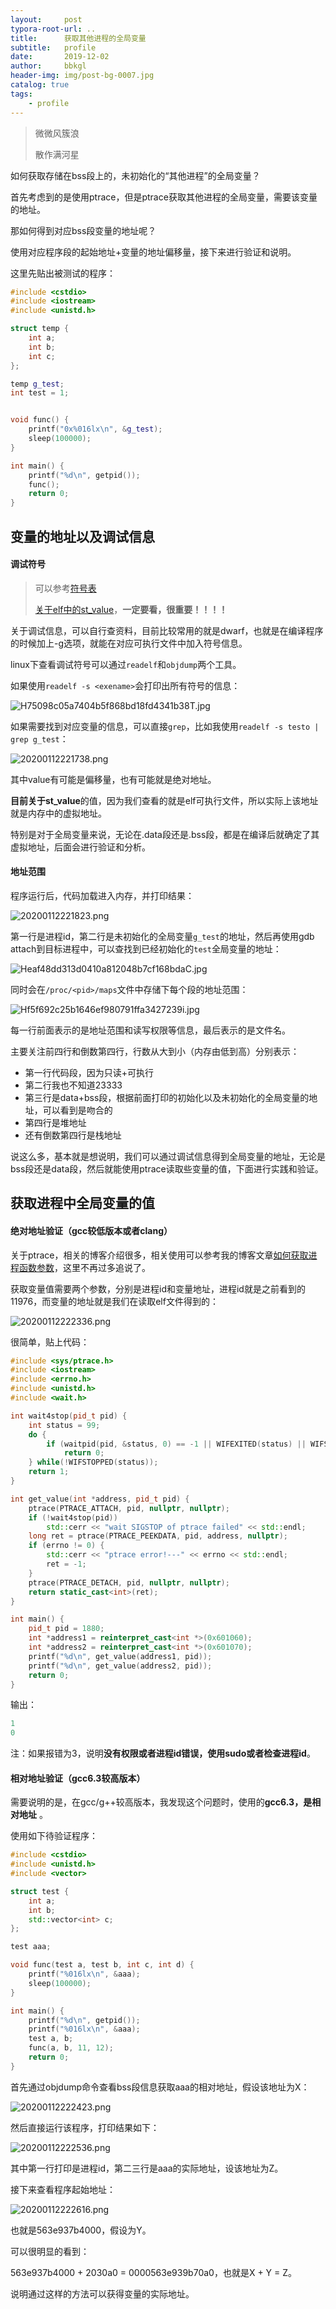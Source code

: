 ```yaml
---
layout:     post
typora-root-url: ..
title:      获取其他进程的全局变量
subtitle:   profile
date:       2019-12-02
author:     bbkgl
header-img: img/post-bg-0007.jpg
catalog: true
tags:
    - profile
---
```


>微微风簇浪
>
>散作满河星

如何获取存储在bss段上的，未初始化的“其他进程”的全局变量？

首先考虑到的是使用ptrace，但是ptrace获取其他进程的全局变量，需要该变量的地址。

那如何得到对应bss段变量的地址呢？

使用对应程序段的起始地址+变量的地址偏移量，接下来进行验证和说明。

这里先贴出被测试的程序：

```cpp
#include <cstdio>
#include <iostream>
#include <unistd.h>

struct temp {
    int a;
    int b;
    int c;
};

temp g_test;
int test = 1;


void func() {
    printf("0x%016lx\n", &g_test);
    sleep(100000);
}

int main() {
    printf("%d\n", getpid());
    func();
    return 0;
}
```

## 变量的地址以及调试信息

#### 调试符号

> 可以参考[符号表](<https://www.cnblogs.com/chenxuming/articles/9706161.html>)
>
> [关于elf中的st_value](<https://blog.csdn.net/farmwang/article/details/72848058>)，**一定要看，很重要！！！！**

关于调试信息，可以自行查资料，目前比较常用的就是dwarf，也就是在编译程序的时候加上-g选项，就能在对应可执行文件中加入符号信息。

linux下查看调试符号可以通过`readelf`和`objdump`两个工具。

如果使用`readelf -s <exename>`会打印出所有符号的信息：

![H75098c05a7404b5f868bd18fd4341b38T.jpg](/cloud_img/H75098c05a7404b5f868bd18fd4341b38T.jpg)

如果需要找到对应变量的信息，可以直接`grep`，比如我使用`readelf -s testo | grep g_test`：

![20200112221738.png](/cloud_img/20200112221738.png)

其中value有可能是偏移量，也有可能就是绝对地址。

**目前关于st_value**的值，因为我们查看的就是elf可执行文件，所以实际上该地址就是内存中的虚拟地址。

特别是对于全局变量来说，无论在.data段还是.bss段，都是在编译后就确定了其虚拟地址，后面会进行验证和分析。

#### 地址范围

程序运行后，代码加载进入内存，并打印结果：

![20200112221823.png](/cloud_img/20200112221823.png)

第一行是进程id，第二行是未初始化的全局变量`g_test`的地址，然后再使用gdb attach到目标进程中，可以查找到已经初始化的`test`全局变量的地址：

![Heaf48dd313d0410a812048b7cf168bdaC.jpg](/cloud_img/Heaf48dd313d0410a812048b7cf168bdaC.jpg)

同时会在`/proc/<pid>/maps`文件中存储下每个段的地址范围：

![Hf5f692c25b1646ef980791ffa3427239i.jpg](/cloud_img/Hf5f692c25b1646ef980791ffa3427239i.jpg)

每一行前面表示的是地址范围和读写权限等信息，最后表示的是文件名。

主要关注前四行和倒数第四行，行数从大到小（内存由低到高）分别表示：

- 第一行代码段，因为只读+可执行
- 第二行我也不知道23333
- 第三行是data+bss段，根据前面打印的初始化以及未初始化的全局变量的地址，可以看到是吻合的
- 第四行是堆地址
- 还有倒数第四行是栈地址

说这么多，基本就是想说明，我们可以通过调试信息得到全局变量的地址，无论是bss段还是data段，然后就能使用ptrace读取些变量的值，下面进行实践和验证。

## 获取进程中全局变量的值

#### 绝对地址验证（gcc较低版本或者clang）

关于ptrace，相关的博客介绍很多，相关使用可以参考我的博客文章[如何获取进程函数参数]([https://bbkgl.github.io/2019/12/04/获取进程中函数参数值/](https://bbkgl.github.io/2019/12/04/%E8%8E%B7%E5%8F%96%E8%BF%9B%E7%A8%8B%E4%B8%AD%E5%87%BD%E6%95%B0%E5%8F%82%E6%95%B0%E5%80%BC/))，这里不再过多追说了。

获取变量值需要两个参数，分别是进程id和变量地址，进程id就是之前看到的11976，而变量的地址就是我们在读取elf文件得到的：

![20200112222336.png](/cloud_img/20200112222336.png)

很简单，贴上代码：

```cpp
#include <sys/ptrace.h>
#include <iostream>
#include <errno.h>
#include <unistd.h>
#include <wait.h>

int wait4stop(pid_t pid) {
    int status = 99;
    do {
        if (waitpid(pid, &status, 0) == -1 || WIFEXITED(status) || WIFSIGNALED(status))
            return 0;
    } while(!WIFSTOPPED(status));
    return 1;
}

int get_value(int *address, pid_t pid) {
    ptrace(PTRACE_ATTACH, pid, nullptr, nullptr);
    if (!wait4stop(pid))
        std::cerr << "wait SIGSTOP of ptrace failed" << std::endl;
    long ret = ptrace(PTRACE_PEEKDATA, pid, address, nullptr);
    if (errno != 0) {
        std::cerr << "ptrace error!---" << errno << std::endl;
        ret = -1;
    }
    ptrace(PTRACE_DETACH, pid, nullptr, nullptr);
    return static_cast<int>(ret);
}

int main() {
    pid_t pid = 1880;
    int *address1 = reinterpret_cast<int *>(0x601060);
    int *address2 = reinterpret_cast<int *>(0x601070);
    printf("%d\n", get_value(address1, pid));
    printf("%d\n", get_value(address2, pid));
    return 0;
}
```

输出：

```cpp
1
0
```

注：如果报错为3，说明**没有权限或者进程id错误，使用sudo或者检查进程id**。

#### 相对地址验证（gcc6.3较高版本）

需要说明的是，在gcc/g++较高版本，我发现这个问题时，使用的**gcc6.3，是相对地址** 。

使用如下待验证程序：

```cpp
#include <cstdio>
#include <unistd.h>
#include <vector>

struct test {
    int a;
    int b;
    std::vector<int> c;
};

test aaa;

void func(test a, test b, int c, int d) {
    printf("%016lx\n", &aaa);
    sleep(100000);
}

int main() {
    printf("%d\n", getpid());
    printf("%016lx\n", &aaa);
    test a, b;
    func(a, b, 11, 12);
    return 0;
}
```

首先通过objdump命令查看bss段信息获取aaa的相对地址，假设该地址为X：

![20200112222423.png](/cloud_img/20200112222423.png)

然后直接运行该程序，打印结果如下：

![20200112222536.png](/cloud_img/20200112222536.png)

其中第一行打印是进程id，第二三行是aaa的实际地址，设该地址为Z。

接下来查看程序起始地址：

![20200112222616.png](/cloud_img/20200112222616.png)

也就是563e937b4000，假设为Y。

可以很明显的看到：

563e937b4000 + 2030a0 = 0000563e939b70a0，也就是X + Y = Z。

说明通过这样的方法可以获得变量的实际地址。

